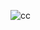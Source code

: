 ![cc](https://user-images.githubusercontent.com/52317119/217081993-be311849-09f0-40a4-b552-7e91b61a8b9d.png)
